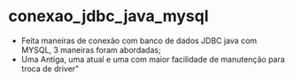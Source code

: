 # conexao_jdbc_java_mysql


* Feita maneiras de conexão com banco de dados JDBC java com MYSQL, 3 maneiras foram abordadas; 
* Uma Antiga, uma atual e uma com maior facilidade de manutenção para troca de driver"
